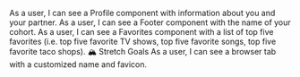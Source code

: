 As a user, I can see a Profile component with information about you and your partner.
As a user, I can see a Footer component with the name of your cohort.
As a user, I can see a Favorites component with a list of top five favorites (i.e. top five favorite TV shows, top five favorite songs, top five favorite taco shops).
🏔 Stretch Goals
As a user, I can see a browser tab with a customized name and favicon.
